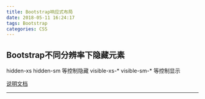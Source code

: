 ```yaml
---
title: Bootstrap响应式布局
date: 2018-05-11 16:24:17
tags: Bootstrap
categories: CSS
---
```

## Bootstrap不同分辨率下隐藏元素

hidden-xs hidden-sm 等控制隐藏
visible-xs-* visible-sm-* 等控制显示

[说明文档](http://v3.bootcss.com/css/#responsive-utilities)

-----------
